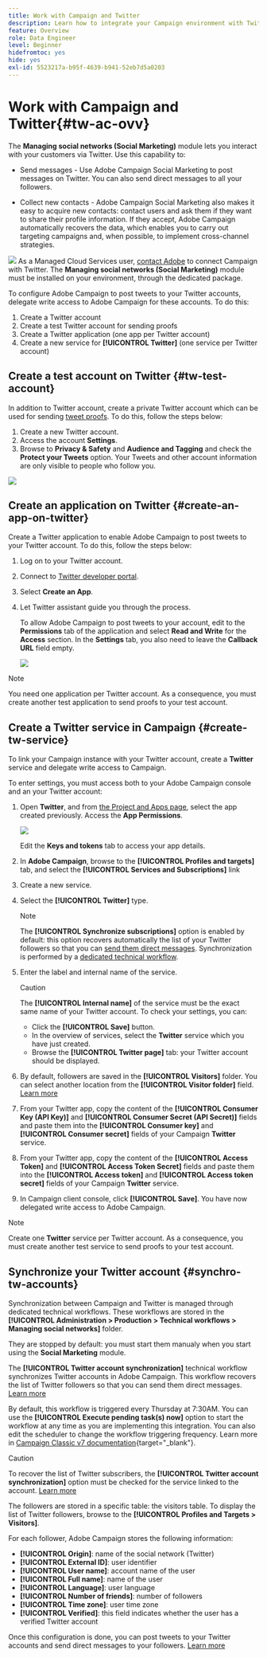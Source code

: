 ```yaml
---
title: Work with Campaign and Twitter
description: Learn how to integrate your Campaign environment with Twitter
feature: Overview
role: Data Engineer
level: Beginner
hidefromtoc: yes
hide: yes
exl-id: 5523217a-b95f-4639-b941-52eb7d5a0203
---
```

# Work with Campaign and Twitter{#tw-ac-ovv}

The **Managing social networks (Social Marketing)** module lets you interact with your customers via Twitter. Use this capability to:

* Send messages - Use Adobe Campaign Social Marketing to post messages on Twitter. You can also send direct messages to all your followers.

* Collect new contacts - Adobe Campaign Social Marketing also makes it easy to acquire new contacts: contact users and ask them if they want to share their profile information. If they accept, Adobe Campaign automatically recovers the data, which enables you to carry out targeting campaigns and, when possible, to implement cross-channel strategies.

![](../assets/do-not-localize/speech.png)  As a Managed Cloud Services user, [contact Adobe](../start/campaign-faq.md#support) to connect Campaign with Twitter. The  **Managing social networks (Social Marketing)** module must be installed on your environment, through the dedicated package.


To configure Adobe Campaign to post tweets to your Twitter accounts, delegate write access to Adobe Campaign for these accounts. To do this:

1. Create a Twitter account
1. Create a test Twitter account for sending proofs
1. Create a Twitter application (one app per Twitter account)
1. Create a new service for **[!UICONTROL Twitter]** (one service per Twitter account)

## Create a test account on Twitter {#tw-test-account}

In addition to Twitter account, create a private Twitter account which can be used for sending [tweet proofs](../send/twitter.md#send-tw-proofs). To do this, follow the steps below:

1. Create a new Twitter account.
1. Access the account  **Settings**.
1. Browse to **Privacy & Safety** and **Audience and Tagging** and check the **Protect your Tweets** option. Your Tweets and other account information are only visible to people who follow you.

![](assets/social_tw_test_page.png)

## Create an application on Twitter {#create-an-app-on-twitter}

Create a Twitter application to enable Adobe Campaign to post tweets to your Twitter account.  To do this, follow the steps below:

1. Log on to your Twitter account.
1. Connect to [Twitter developer portal](https://developer.twitter.com/en/apps).
1. Select **Create an App**.
1. Let Twitter assistant guide you through the process.

   To allow Adobe Campaign to post tweets to your account, edit to the **Permissions** tab of the application and select **Read and Write** for the **Access** section. In the **Settings** tab, you also need to leave the **Callback URL** field empty.

   ![](assets/social_tw_app.png)

>[!NOTE]
>
>You need one application per Twitter account. As a consequence, you must create another test application to send proofs to your test account.
>

## Create a Twitter service in Campaign {#create-tw-service}

To link your Campaign instance with your Twitter account, create a **Twitter** service and delegate write access to Campaign. 

To enter settings, you must access both to your Adobe Campaign console and an your Twitter account:

1. Open **Twitter**, and from [the Project and Apps page](https://developer.twitter.com/en/portal/projects-and-apps), select the app created previously. Access the **App Permissions**.

   ![](assets/social_tw_service.png)

   Edit the **Keys and tokens** tab to access your app details.

1. In **Adobe Campaign**, browse to the **[!UICONTROL Profiles and targets]** tab, and select the **[!UICONTROL Services and Subscriptions]** link
1. Create a new service.
1. Select the **[!UICONTROL Twitter]** type.

   >[!NOTE]
   >
   >The **[!UICONTROL Synchronize subscriptions]** option is enabled by default: this option recovers automatically the list of your Twitter followers so that you can [send them direct messages](../send/twitter.md#direct-tw-messages). Synchronization is performed by a [dedicated technical workflow](#synchro-tw-accounts). 

1. Enter the label and internal name of the service.

   >[!CAUTION]
   >
   >The **[!UICONTROL Internal name]** of the service must be the exact same name of your Twitter account. To check your settings, you can:

    * Click the **[!UICONTROL Save]** button.
    * In the overview of services, select the **Twitter** service which you have just created.
    * Browse the **[!UICONTROL Twitter page]** tab: your Twitter account should be displayed. 

1. By default, followers are saved in the **[!UICONTROL Visitors]** folder. You can select another location from the **[!UICONTROL Visitor folder]** field. [Learn more](../send/twitter.md#direct-tw-messages)

1. From your Twitter app, copy the content of the **[!UICONTROL Consumer Key (API Key)]** and **[!UICONTROL Consumer Secret (API Secret)]** fields and paste them into the **[!UICONTROL Consumer key]** and **[!UICONTROL Consumer secret]** fields of your Campaign **Twitter** service.

1. From your Twitter app, copy the content of the **[!UICONTROL Access Token]** and **[!UICONTROL Access Token Secret]** fields and paste them into the **[!UICONTROL Access token]** and **[!UICONTROL Access token secret]** fields of your Campaign **Twitter** service.

1. In Campaign client console, click **[!UICONTROL Save]**. You have now delegated write access to Adobe Campaign.


>[!NOTE]
>
>Create one **Twitter** service per Twitter account. As a consequence, you must create another test service to send proofs to your test account.
>

## Synchronize your Twitter account {#synchro-tw-accounts}

Synchronization between Campaign and Twitter is managed through dedicated technical workflows. These workflows are stored in the **[!UICONTROL Administration > Production > Technical workflows > Managing social networks]** folder. 

They are stopped by default: you must start them manualy when you start using the **Social Marketing** module.

The **[!UICONTROL Twitter account synchronization]** technical workflow synchronizes Twitter accounts in Adobe Campaign. This workflow recovers the list of Twitter followers so that you can send them direct messages. [Learn more](../send/twitter.md#direct-tw-messages)

By default, this workflow is triggered every Thursday at 7:30AM. You can use the **[!UICONTROL Execute pending task(s) now]** option to start the workflow at any time as you are implementing this integration.  You can also edit the scheduler to change the workflow triggering frequency. Learn more in [Campaign Classic v7 documentation](https://experienceleague.adobe.com/docs/campaign-classic/using/automating-with-workflows/flow-control-activities/scheduler.html){target="_blank"}.

>[!CAUTION]
>
>To recover the list of Twitter subscribers, the **[!UICONTROL Twitter account synchronization]** option must be checked for the service linked to the account. [Learn more](#create-tw-service)

The followers are stored in a specific table: the visitors table. To display the list of Twitter followers, browse to the **[!UICONTROL Profiles and Targets > Visitors]**.

For each follower, Adobe Campaign stores the following information:

* **[!UICONTROL Origin]**: name of the social network (Twitter)
* **[!UICONTROL External ID]**: user identifier
* **[!UICONTROL User name]**: account name of the user
* **[!UICONTROL Full name]**: name of the user
* **[!UICONTROL Language]**: user language
* **[!UICONTROL Number of friends]**: number of followers
* **[!UICONTROL Time zone]**: user time zone
* **[!UICONTROL Verified]**: this field indicates whether the user has a verified Twitter account

Once this configuration is done, you can post tweets to your Twitter accounts and send direct messages to your followers. [Learn more](../send/twitter.md)
